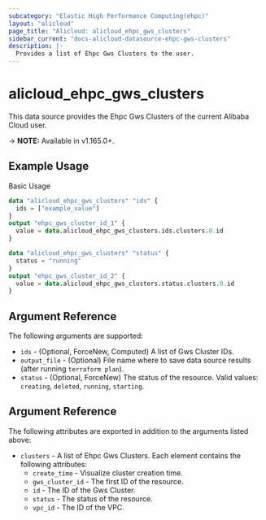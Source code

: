 ```yaml
---
subcategory: "Elastic High Performance Computing(ehpc)"
layout: "alicloud"
page_title: "Alicloud: alicloud_ehpc_gws_clusters"
sidebar_current: "docs-alicloud-datasource-ehpc-gws-clusters"
description: |-
  Provides a list of Ehpc Gws Clusters to the user.
---
```


# alicloud\_ehpc\_gws\_clusters

This data source provides the Ehpc Gws Clusters of the current Alibaba Cloud user.

-> **NOTE:** Available in v1.165.0+.

## Example Usage

Basic Usage

```terraform
data "alicloud_ehpc_gws_clusters" "ids" {
  ids = ["example_value"]
}
output "ehpc_gws_cluster_id_1" {
  value = data.alicloud_ehpc_gws_clusters.ids.clusters.0.id
}

data "alicloud_ehpc_gws_clusters" "status" {
  status = "running"
}
output "ehpc_gws_cluster_id_2" {
  value = data.alicloud_ehpc_gws_clusters.status.clusters.0.id
}
```

## Argument Reference

The following arguments are supported:

* `ids` - (Optional, ForceNew, Computed)  A list of Gws Cluster IDs.
* `output_file` - (Optional) File name where to save data source results (after running `terraform plan`).
* `status` - (Optional, ForceNew) The status of the resource. Valid values: `creating`, `deleted`, `running`, `starting`.

## Argument Reference

The following attributes are exported in addition to the arguments listed above:

* `clusters` - A list of Ehpc Gws Clusters. Each element contains the following attributes:
	* `create_time` - Visualize cluster creation time.
	* `gws_cluster_id` - The first ID of the resource.
	* `id` - The ID of the Gws Cluster.
	* `status` - The status of the resource.
	* `vpc_id` - The ID of the VPC.